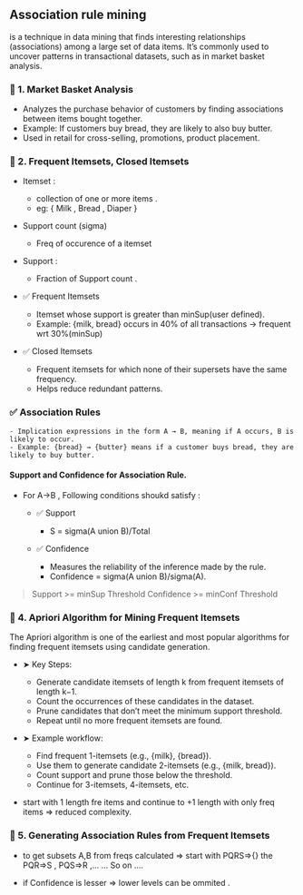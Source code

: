 ## Association rule mining 
is a technique in data mining that finds interesting relationships (associations) among a large set of data items. It’s commonly used to uncover patterns in transactional datasets, such as in market basket analysis.

### 📌 1. Market Basket Analysis
- Analyzes the purchase behavior of customers by finding associations between items bought together.
- Example: If customers buy bread, they are likely to also buy butter.
- Used in retail for cross-selling, promotions, product placement.

### 📌 2. Frequent Itemsets, Closed Itemsets
- Itemset : 
    - collection of one or more items .
    - eg: { Milk , Bread , Diaper }
- Support count (sigma) 
    - Freq of occurence of a itemset
- Support : 
    - Fraction of Support count .
- ✅ Frequent Itemsets
    - Itemset whose support is greater than minSup(user defined).
    - Example: {milk, bread} occurs in 40% of all transactions → frequent wrt 30%(minSup)

- ✅ Closed Itemsets
    - Frequent itemsets for which none of their supersets have the same frequency.
    - Helps reduce redundant patterns.

### ✅ Association Rules
    - Implication expressions in the form A → B, meaning if A occurs, B is likely to occur.
    - Example: {bread} → {butter} means if a customer buys bread, they are likely to buy butter.

#### Support and Confidence for Association Rule.
- For A->B , Following conditions shoukd satisfy : 
    - ✅ Support
        - S = sigma(A union B)/Total 

    - ✅ Confidence
        - Measures the reliability of the inference made by the rule.
        - Confidence = sigma(A union B)/sigma(A).

> Support >= minSup Threshold
> Confidence >= minConf Threshold


### 📌 4. Apriori Algorithm for Mining Frequent Itemsets
The Apriori algorithm is one of the earliest and most popular algorithms for finding frequent itemsets using candidate generation.

- ➤ Key Steps:
    - Generate candidate itemsets of length k from frequent itemsets of length k−1.
    - Count the occurrences of these candidates in the dataset.
    - Prune candidates that don’t meet the minimum support threshold.
    - Repeat until no more frequent itemsets are found.

- ➤ Example workflow:
    - Find frequent 1-itemsets (e.g., {milk}, {bread}).
    - Use them to generate candidate 2-itemsets (e.g., {milk, bread}).
    - Count support and prune those below the threshold.
    - Continue for 3-itemsets, 4-itemsets, etc.

- start with 1 length fre items and continue to +1 length with only freq items => reduced complexity.


### 📌 5. Generating Association Rules from Frequent Itemsets
- to get subsets A,B from freqs calculated 
 => start with PQRS=>{}
 the PQR=>S ,   PQS=>R ,...
 ... So on ....

- if Confidence is lesser => lower levels can be ommited .
